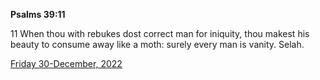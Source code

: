 **Psalms 39:11**

11 When thou with rebukes dost correct man for iniquity, thou makest his beauty to consume away like a moth: surely every man is vanity. Selah.

[Friday 30-December, 2022](https://t.me/s/daily_scripture)

